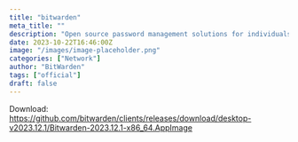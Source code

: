 ```yaml
---
title: "bitwarden"
meta_title: ""
description: "Open source password management solutions for individuals, teams, and business organizations."
date: 2023-10-22T16:46:00Z
image: "/images/image-placeholder.png"
categories: ["Network"]
author: "BitWarden"
tags: ["official"]
draft: false
---
```


Download: https://github.com/bitwarden/clients/releases/download/desktop-v2023.12.1/Bitwarden-2023.12.1-x86_64.AppImage